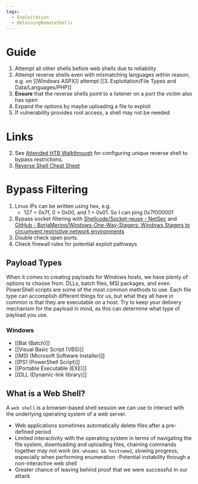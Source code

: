 ```yaml
---
tags:
  - Exploitation
  - ObtainingRemoteShells
---
```


# Guide

1. Attempt all other shells before web shells due to reliability
2. Attempt reverse shells even with mismatching languages within reason, e.g. on [[Windows ASPX]] attempt [[3. Exploitation/File Types and Data/Languages/PHP]] 
3. **Ensure** that the reverse shells point to a listener on a port the victim also has open
4. Expand the options by maybe uploading a file to exploit
5. If vulnerability provides root access, a shell may not be needed

# Links

2. See [Attended HTB Walkthrough](https://hackso.me/attended-htb-walkthrough/) for configuring unique reverse shell to bypass restrictions. 
3. [Reverse Shell Cheat Sheet](https://github.com/swisskyrepo/PayloadsAllTheThings/blob/master/Methodology%20and%20Resources/Reverse%20Shell%20Cheatsheet.md)

# Bypass Filtering

1. Linux IPs can be written using hex,  e.g.
	* 127 = 0x7f, 0 = 0x00, and 1 = 0x01. So I can ping 0x7f000001
2. Bypass socket filtering with [Shellcode/Socket-reuse - NetSec](https://nets.ec/Shellcode/Socket-reuse) and [GitHub - BorjaMerino/Windows-One-Way-Stagers: Windows Stagers to circumvent restrictive network environments](https://github.com/BorjaMerino/Windows-One-Way-Stagers)
3. Double check open ports.
4. Check firewall rules for potential exploit pathways

## Payload Types

When it comes to creating payloads for Windows hosts, we have plenty of options to choose from. DLLs, batch files, MSI packages, and even PowerShell scripts are some of the most common methods to use. Each file type can accomplish different things for us, but what they all have in common is that they are executable on a host. Try to keep your delivery mechanism for the payload in mind, as this can determine what type of payload you use.
### Windows 

- [[Bat (Batch)]]
- [[Visual Basic Script (VBS)]]
- [[MSI (Microsoft Software Installer)]]
- [[PS1 (PowerShell Script)]]
- [[Portable Executable (EXE)]]
- [[DLL (Dynamic-link library)]]

## What is a Web Shell?

A `web shell` is a browser-based shell session we can use to interact with the underlying operating system of a web server.

- Web applications sometimes automatically delete files after a pre-defined period
- Limited interactivity with the operating system in terms of navigating the file system, downloading and uploading files, chaining commands together may not work (ex. `whoami && hostname`), slowing progress, especially when performing enumeration -Potential instability through a non-interactive web shell
- Greater chance of leaving behind proof that we were successful in our attack


